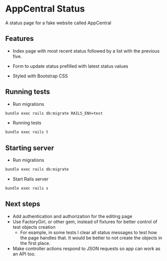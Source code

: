 # AppCentral Status 

A status page for a fake website called AppCentral

## Features

- Index page with most recent status followed by a list with the previous five.

- Form to update status prefilled with latest status values

- Styled with Bootstrap CSS

## Running tests

- Run migrations

```bash
bundle exec rails db:migrate RAILS_ENV=test
`````

- Running tests

```bash
bundle exec rails t
`````

## Starting server

- Run migrations

```bash
bundle exec rails db:migrate
```

- Start Rails server

```bash
bundle exec rails s
```

## Next steps

- Add authentication and authorization for the editing page
- Use FactoryGirl, or other gem, instead of fixtures for better control of test objects creation
	- For example, in some tests I clear all status messages to test how the page handles that. It would be better to not create the objects in the first place.
- Make controller actions respond to JSON requests so app can work as an API too.
